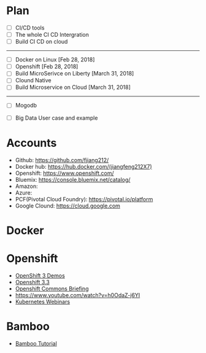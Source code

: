 # Plan
- [ ] CI/CD tools 
- [ ] The whole CI CD Intergration
- [ ] Build CI CD on cloud
- - - -
- [ ] Docker on Linux [Feb 28, 2018]
- [ ] Openshift [Feb 28, 2018]
- [ ] Build MicroSerivce on Liberty [March 31, 2018]
- [ ] Clound Native
- [ ] Build Microservice on Cloud [March 31, 2018]
- - - -
- [ ] Mogodb
- [ ] Big Data User case and example
 

# Accounts
* Github: https://github.com/fjiang212/ 
* Docker hub: https://hub.docker.com/(jiangfeng212X7)
* Openshift: https://www.openshift.com/
* Bluemix: https://console.bluemix.net/catalog/
* Amazon: 
* Azure:
* PCF(Pivotal Cloud Foundry): https://pivotal.io/platform
* Google Clound: https://cloud.google.com


# Docker


# Openshift

* [OpenShift 3 Demos](https://www.youtube.com/playlist?list=PLaR6Rq6Z4Iqficb-XqeydZD_ZTD3XEwBp)
* [Openshift 3.3](https://www.youtube.com/watch?v=KBuvZd7xuwE&list=PLaR6Rq6Z4IqfJZiukpniJ8rSvxQFoa1kY)
* [Openshift Commons Briefing](https://www.youtube.com/watch?v=OtrmMzQWqfA&list=PLaR6Rq6Z4IqdIM7LtosKqi3LlYXyxjwnj)
* https://www.youtube.com/watch?v=h0OdaZ-j6YI
* [Kubernetes Webinars](https://www.youtube.com/watch?v=_vHTaIJm9uY&index=1&list=PLF3s2WICJlqOiymMaTLjwwHz-MSVbtJPQ)
# Bamboo
* [Bamboo Tutorial](https://www.youtube.com/watch?v=fZkfhN1_YgE&list=PLaD4FvsFdarQp-qHSr3EqWz1WLFa-HUeD)
